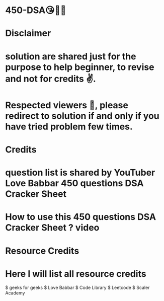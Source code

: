 # 450-DSA😘🚀🚀

# Disclaimer
# solution are shared just for the purpose to help beginner, to revise and not for credits ✌.

 # Respected viewers 🙏, please redirect to solution if and only if you have tried problem few times.
 
 # Credits
 # question list is shared by YouTuber Love Babbar 450 questions DSA Cracker Sheet
 # How to use this 450 questions DSA Cracker Sheet ? video
 # Resource Credits
 # Here I will list all resource credits

 $ geeks for geeks
 $ Love Babbar
 $ Code Library
 $ Leetcode
 $ Scaler Academy
